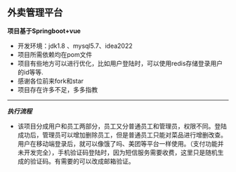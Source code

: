 ## 外卖管理平台
**项目基于Springboot+vue**
* 开发环境：jdk1.8 、mysql5.7、idea2022
* 项目所需依赖均在pom文件
* 项目有些地方可以进行优化，比如用户登陆时，可以使用redis存储登录用户的id等等.
* 感谢各位前来fork和star
* 项目存在许多不足，多多指教
---
***执行流程***
* 该项目分成用户和员工两部分，员工又分普通员工和管理员，权限不同。登陆成功后，管理员可以增加删除员工，但是普通员工只能对菜品进行增删改查。用户在移动端登录后，就可以像饿了吗、美团等平台一样使用。（支付功能并未开发完全），手机验证码登陆时，因为短信服务需要收费，这里只是随机生成的验证码。有需要的可以改成邮箱验证。
